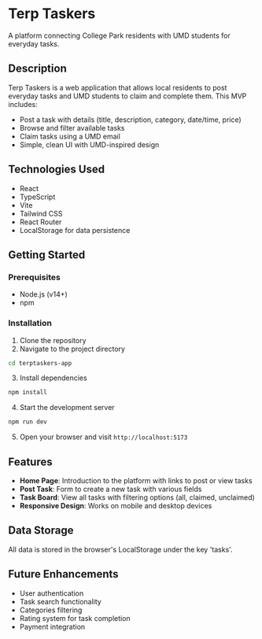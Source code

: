 # Terp Taskers

A platform connecting College Park residents with UMD students for everyday tasks.

## Description

Terp Taskers is a web application that allows local residents to post everyday tasks and UMD students to claim and complete them. This MVP includes:

- Post a task with details (title, description, category, date/time, price)
- Browse and filter available tasks
- Claim tasks using a UMD email
- Simple, clean UI with UMD-inspired design

## Technologies Used

- React
- TypeScript
- Vite
- Tailwind CSS
- React Router
- LocalStorage for data persistence

## Getting Started

### Prerequisites

- Node.js (v14+)
- npm

### Installation

1. Clone the repository
2. Navigate to the project directory

```bash
cd terptaskers-app
```

3. Install dependencies

```bash
npm install
```

4. Start the development server

```bash
npm run dev
```

5. Open your browser and visit `http://localhost:5173`

## Features

- **Home Page**: Introduction to the platform with links to post or view tasks
- **Post Task**: Form to create a new task with various fields
- **Task Board**: View all tasks with filtering options (all, claimed, unclaimed)
- **Responsive Design**: Works on mobile and desktop devices

## Data Storage

All data is stored in the browser's LocalStorage under the key 'tasks'.

## Future Enhancements

- User authentication
- Task search functionality
- Categories filtering
- Rating system for task completion
- Payment integration
